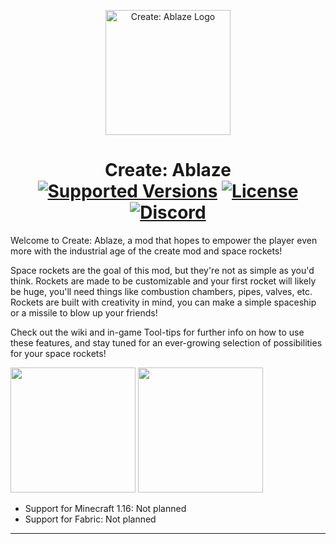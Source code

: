 <p align="center"><img src="https://cdn.discordapp.com/attachments/941856607573258281/944693040797327400/Engines_Ablaze.png" alt="Create: Ablaze Logo" width="200"></p>
<h1 align="center">Create: Ablaze  <br>
	<a href="https://github.com/Tazer-Y/Ablaze"><img src="https://img.shields.io/badge/Available%20for-%201.18-c70039" alt="Supported Versions"></a>
	<a href="https://github.com/Tazer-Y/Ablaze"><img src="https://img.shields.io/github/license/Tazer-Y/Ablaze?color=blue" alt="License"></a>
	<a href="https://discord.gg/W5pz7gtJp7"><img src="https://img.shields.io/discord/910129553849061407?color=5865f2&label=Feedback%20%26%20Help" alt="Discord"></a>
</h1>
Welcome to Create: Ablaze, a mod that hopes to empower the player even more with the industrial age of the create mod and space rockets!

Space rockets are the goal of this mod, but they're not as simple as you'd think. Rockets are made to be customizable and your first rocket will likely be huge, you'll need things like combustion chambers, pipes, valves, etc. Rockets are built with creativity in mind, you can make a simple spaceship or a missile to blow up your friends!

Check out the wiki and in-game Tool-tips for further info on how to use these features, and stay tuned for an ever-growing selection of possibilities for your space rockets!

[<img src="https://i.imgur.com/0lLX9Oy.jpg" width="200">](https://github.com/Tazer-Y/Ablaze/issues "Report Issues")
[<img src="https://i.imgur.com/aWrjfKJ.jpg" width="200">](https://discord.gg/W5pz7gtJp7 "Feedback & Help")

- Support for Minecraft 1.16: Not planned
- Support for Fabric: Not planned
<hr>
<!-- <h4 align="center">Find out more about Create: Ablaze on our <a href="">Project Page</a></h4> -->
